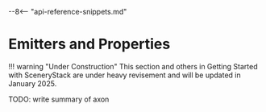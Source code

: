 --8<-- "api-reference-snippets.md"

<link rel="stylesheet" href="/css/examples.css">

# Emitters and Properties

!!! warning "Under Construction"
    This section and others in Getting Started with SceneryStack are under heavy revisement
    and will be updated in January 2025.

TODO: write summary of axon
